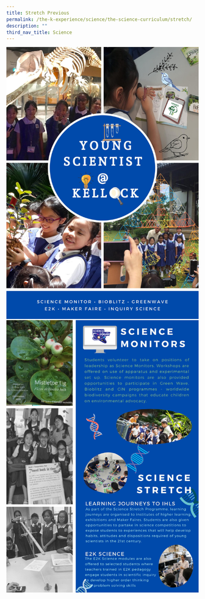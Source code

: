```yaml
---
title: Stretch Previous
permalink: /the-k-experience/science/the-science-curriculum/stretch/
description: ""
third_nav_title: Science
---
```

<img src="/images/stretch1.jpg">
<img src="/images/stretch2.jpg">